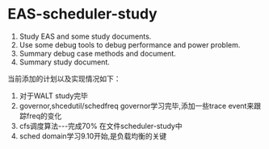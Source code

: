 # EAS-scheduler-study
1. Study EAS and some study documents.
2. Use some debug tools to debug performance and power problem.
3. Summary debug case methods and document.
4. Summary study document.

当前添加的计划以及实现情况如下：
1. 对于WALT study完毕
2. governor,shcedutil/schedfreq governor学习完毕,添加一些trace event来跟踪freq的变化
3. cfs调度算法---完成70% 在文件scheduler-study中
4. sched domain学习9.10开始,是负载均衡的关键

